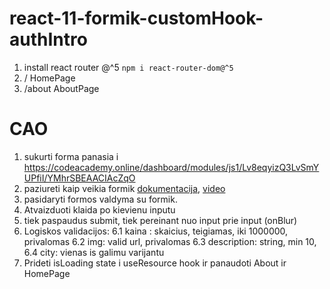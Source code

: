# react-11-formik-customHook-authIntro

1. install react router @^5 `npm i react-router-dom@^5`
2. / HomePage
3. /about AboutPage

# CAO

1. sukurti forma panasia i https://codeacademy.online/dashboard/modules/js1/Lv8eqyizQ3LvSmYUPfiI/YMhrSBEAACIAcZqO
2. paziureti kaip veikia formik [dokumentacija](https://formik.org/docs/tutorial), [video](https://youtu.be/vJtyp1YmOpc)
3. pasidaryti formos valdyma su formik.
4. Atvaizduoti klaida po kievienu inputu
5. tiek paspaudus submit, tiek pereinant nuo input prie input (onBlur)
6. Logiskos validacijos:
   6.1 kaina : skaicius, teigiamas, iki 1000000, privalomas
   6.2 img: valid url, privalomas
   6.3 description: string, min 10,
   6.4 city: vienas is galimu varijantu
7. Prideti isLoading state i useResource hook ir panaudoti About ir HomePage
